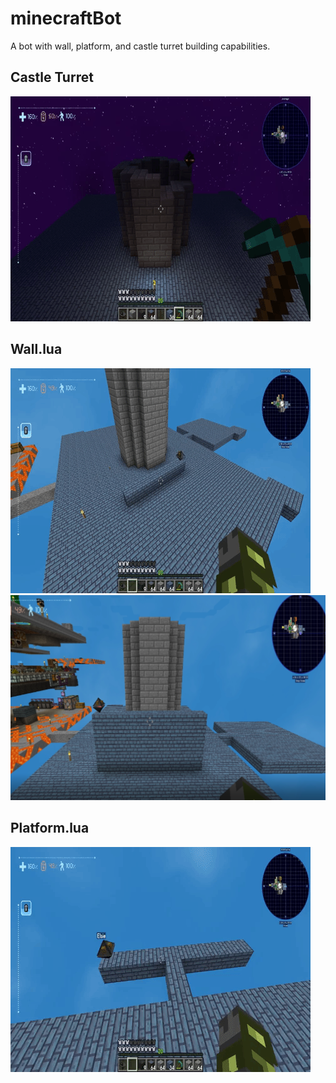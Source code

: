 # minecraftBot
A bot with wall, platform, and castle turret building capabilities.

## Castle Turret
![](https://github.com/KonoPowa/minecraftBot/blob/main/readmeAssets/castleTurret.gif)

## Wall.lua
![](https://github.com/KonoPowa/minecraftBot/blob/main/readmeAssets/wall.gif)
![](https://github.com/KonoPowa/minecraftBot/blob/main/readmeAssets/wall.PNG)

## Platform.lua
![](https://github.com/KonoPowa/minecraftBot/blob/main/readmeAssets/platform.gif)

